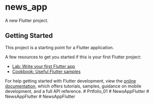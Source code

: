 # news_app

A new Flutter project.

## Getting Started

This project is a starting point for a Flutter application.

A few resources to get you started if this is your first Flutter project:

- [Lab: Write your first Flutter app](https://docs.flutter.dev/get-started/codelab)
- [Cookbook: Useful Flutter samples](https://docs.flutter.dev/cookbook)

For help getting started with Flutter development, view the
[online documentation](https://docs.flutter.dev/), which offers tutorials,
samples, guidance on mobile development, and a full API reference.
#   P r t f o l i o _ 0 1  
 #   N e w s A p p F l u t t e r  
 #   N e w s A p p F l u t t e r  
 #   N e w s A p p F l u t t e r  
 